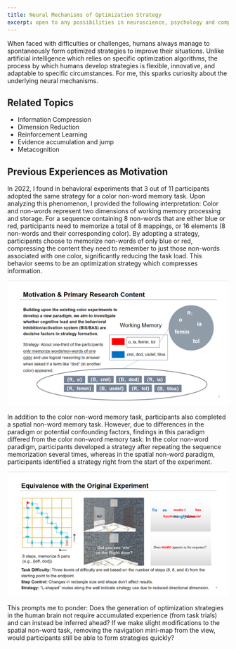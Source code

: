 ```yaml
---
title: Neural Mechanisms of Optimization Strategy
excerpt: open to any possibilities in neuroscience, psychology and computer science
---
```


When faced with difficulties or challenges, humans always manage to spontaneously form optimized strategies to improve their situations. Unlike artificial intelligence which relies on specific optimization algorithms, the process by which humans develop strategies is flexible, innovative, and adaptable to specific circumstances. For me, this sparks curiosity about the underlying neural mechanisms.

## Related Topics
- Information Compression
- Dimension Reduction
- Reinforcement Learning
- Evidence accumulation and jump
- Metacognition

## Previous Experiences as Motivation

In 2022, I found in behavioral experiments that 3 out of 11 participants adopted the same strategy for a color non-word memory task. Upon analyzing this phenomenon, I provided the following interpretation: Color and non-words represent two dimensions of working memory processing and storage. For a sequence containing 8 non-words that are either blue or red, participants need to memorize a total of 8 mappings, or 16 elements (8 non-words and their corresponding color). By adopting a strategy, participants choose to memorize non-words of only blue or red, compressing the content they need to remember to just those non-words associated with one color, significantly reducing the task load. This behavior seems to be an optimization strategy which compresses information.

![The strategy for a color non-word memory task](../images/color_non-word_memory_task.png)

In addition to the color non-word memory task, participants also completed a spatial non-word memory task. However, due to differences in the paradigm or potential confounding factors, findings in this paradigm differed from the color non-word memory task: In the color non-word paradigm, participants developed a strategy after repeating the sequence memorization several times, whereas in the spatial non-word paradigm, participants identified a strategy right from the start of the experiment.

![The strategy for a spatial non-word memory task](../images/spatial_non-word_memory_task.png)

This prompts me to ponder: Does the generation of optimization strategies in the human brain not require accumulated experience (from task trials) and can instead be inferred ahead? If we make slight modifications to the spatial non-word task, removing the navigation mini-map from the view, would participants still be able to form strategies quickly?
